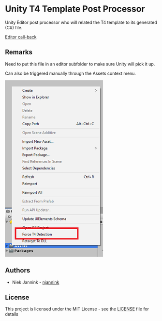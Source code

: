# Unity T4 Template Post Processor

Unity Editor post processor who will related the T4 template to its generated (C#) file.

[Editor call-back](https://forum.unity.com/threads/editor-call-back-after-generate-visual-studio-files.508061)

## Remarks

Need to put this file in an editor subfolder to make sure Unity will pick it up.

Can also be triggered manually through the Assets context menu.

![Assets context menu](doc/contextmenu.png)

## Authors

* Niek Jannink - [njannink](https://github.com/njannink)

## License

This project is licensed under the MIT License - see the [LICENSE](LICENSE) file for details

